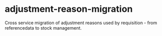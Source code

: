 # adjustment-reason-migration
Cross service migration of adjustment reasons used by requisition - from referencedata to stock management.
